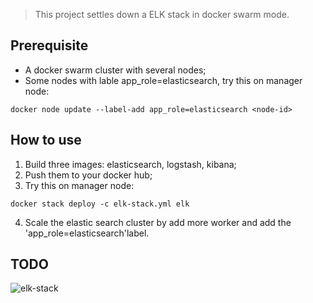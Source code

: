 > This project settles down a ELK stack in docker swarm mode.

## Prerequisite
* A docker swarm cluster with several nodes;
* Some nodes with lable app_role=elasticsearch, try this on manager node:  
```
docker node update --label-add app_role=elasticsearch <node-id>
```


## How to use
1. Build three images: elasticsearch, logstash, kibana;
2. Push them to your docker hub;
3. Try this on manager node:  
```
docker stack deploy -c elk-stack.yml elk
```
4. Scale the elastic search cluster by add more worker and add the 'app_role=elasticsearch'label.

## TODO
![elk-stack](https://cloud.githubusercontent.com/assets/14900974/23948152/b2b2f546-09bc-11e7-8339-9a3f4e32ce4b.png)
